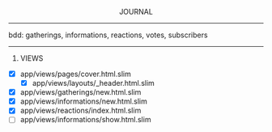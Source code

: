 <p align="center">JOURNAL</p>

-------------------
bdd: gatherings, informations, reactions, votes, subscribers

------------------
1. VIEWS
- [x] app/views/pages/cover.html.slim
  - [x] app/views/layouts/\_header.html.slim
- [x] app/views/gatherings/new.html.slim
- [x] app/views/informations/new.html.slim
- [x] app/views/reactions/index.html.slim
- [ ] app/views/informations/show.html.slim
